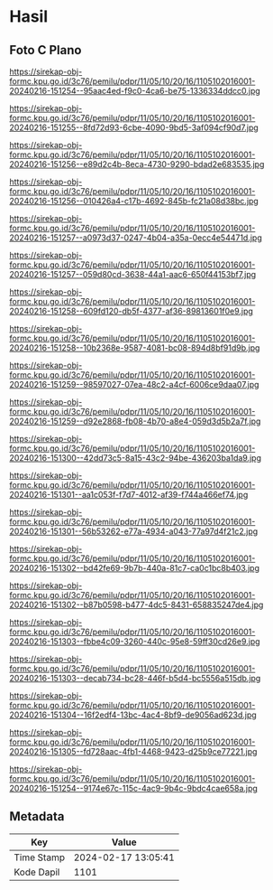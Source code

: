 # Hasil

## Foto C Plano

https://sirekap-obj-formc.kpu.go.id/3c76/pemilu/pdpr/11/05/10/20/16/1105102016001-20240216-151254--95aac4ed-f9c0-4ca6-be75-1336334ddcc0.jpg

https://sirekap-obj-formc.kpu.go.id/3c76/pemilu/pdpr/11/05/10/20/16/1105102016001-20240216-151255--8fd72d93-6cbe-4090-9bd5-3af094cf90d7.jpg

https://sirekap-obj-formc.kpu.go.id/3c76/pemilu/pdpr/11/05/10/20/16/1105102016001-20240216-151256--e89d2c4b-8eca-4730-9290-bdad2e683535.jpg

https://sirekap-obj-formc.kpu.go.id/3c76/pemilu/pdpr/11/05/10/20/16/1105102016001-20240216-151256--010426a4-c17b-4692-845b-fc21a08d38bc.jpg

https://sirekap-obj-formc.kpu.go.id/3c76/pemilu/pdpr/11/05/10/20/16/1105102016001-20240216-151257--a0973d37-0247-4b04-a35a-0ecc4e54471d.jpg

https://sirekap-obj-formc.kpu.go.id/3c76/pemilu/pdpr/11/05/10/20/16/1105102016001-20240216-151257--059d80cd-3638-44a1-aac6-650f44153bf7.jpg

https://sirekap-obj-formc.kpu.go.id/3c76/pemilu/pdpr/11/05/10/20/16/1105102016001-20240216-151258--609fd120-db5f-4377-af36-89813601f0e9.jpg

https://sirekap-obj-formc.kpu.go.id/3c76/pemilu/pdpr/11/05/10/20/16/1105102016001-20240216-151258--10b2368e-9587-4081-bc08-894d8bf91d9b.jpg

https://sirekap-obj-formc.kpu.go.id/3c76/pemilu/pdpr/11/05/10/20/16/1105102016001-20240216-151259--98597027-07ea-48c2-a4cf-6006ce9daa07.jpg

https://sirekap-obj-formc.kpu.go.id/3c76/pemilu/pdpr/11/05/10/20/16/1105102016001-20240216-151259--d92e2868-fb08-4b70-a8e4-059d3d5b2a7f.jpg

https://sirekap-obj-formc.kpu.go.id/3c76/pemilu/pdpr/11/05/10/20/16/1105102016001-20240216-151300--42dd73c5-8a15-43c2-94be-436203ba1da9.jpg

https://sirekap-obj-formc.kpu.go.id/3c76/pemilu/pdpr/11/05/10/20/16/1105102016001-20240216-151301--aa1c053f-f7d7-4012-af39-f744a466ef74.jpg

https://sirekap-obj-formc.kpu.go.id/3c76/pemilu/pdpr/11/05/10/20/16/1105102016001-20240216-151301--56b53262-e77a-4934-a043-77a97d4f21c2.jpg

https://sirekap-obj-formc.kpu.go.id/3c76/pemilu/pdpr/11/05/10/20/16/1105102016001-20240216-151302--bd42fe69-9b7b-440a-81c7-ca0c1bc8b403.jpg

https://sirekap-obj-formc.kpu.go.id/3c76/pemilu/pdpr/11/05/10/20/16/1105102016001-20240216-151302--b87b0598-b477-4dc5-8431-658835247de4.jpg

https://sirekap-obj-formc.kpu.go.id/3c76/pemilu/pdpr/11/05/10/20/16/1105102016001-20240216-151303--fbbe4c09-3260-440c-95e8-59ff30cd26e9.jpg

https://sirekap-obj-formc.kpu.go.id/3c76/pemilu/pdpr/11/05/10/20/16/1105102016001-20240216-151303--decab734-bc28-446f-b5d4-bc5556a515db.jpg

https://sirekap-obj-formc.kpu.go.id/3c76/pemilu/pdpr/11/05/10/20/16/1105102016001-20240216-151304--16f2edf4-13bc-4ac4-8bf9-de9056ad623d.jpg

https://sirekap-obj-formc.kpu.go.id/3c76/pemilu/pdpr/11/05/10/20/16/1105102016001-20240216-151305--fd728aac-4fb1-4468-9423-d25b9ce77221.jpg

https://sirekap-obj-formc.kpu.go.id/3c76/pemilu/pdpr/11/05/10/20/16/1105102016001-20240216-151254--9174e67c-115c-4ac9-9b4c-9bdc4cae658a.jpg


## Metadata

| Key        | Value               |
| ---------- | ------------------- |
| Time Stamp | 2024-02-17 13:05:41 |
| Kode Dapil | 1101                |



